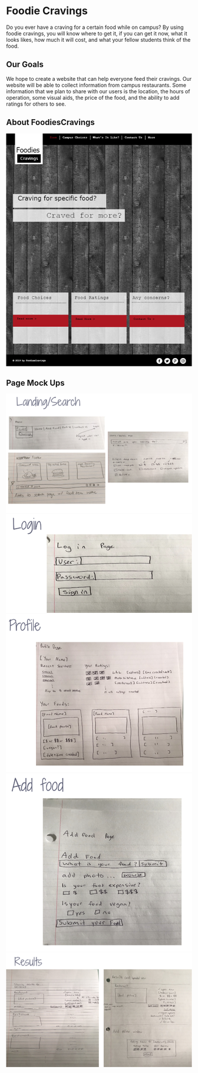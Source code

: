 # Foodie Cravings
Do you ever have a craving for a certain food while on campus? By using foodie cravings, you will know where
to get it, if you can get it now, what it looks likes, how much it will cost, and what your fellow students think
of the food. 

## Our Goals
We hope to create a website that can help everyone feed their cravings. Our website will be able to collect
information from campus restaurants. Some information that we plan to share with our users is the location, the 
hours of operation, some visual aids, the price of the food, and the ability to add ratings for others to see.

## About FoodiesCravings
![](images/foodiescravings_home_mockup.PNG)

## Page Mock Ups
![](images/landing_page_mu.png)
![](images/login_page_mu.png)
![](images/profile_page_mu.png)
![](images/add_food_page_mu.png)
![](images/results_page_mu.png)
